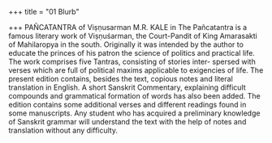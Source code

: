 +++
title = "01 Blurb"

+++
PAÑCATANTRA
of Viṣṇusarman
M.R. KALE
in
The Pañcatantra is a famous literary work of Viṣṇuśarman, the Court-Pandit of King Amarasakti of Mahilaropya in the south. Originally it was intended by the author to educate the princes of his patron the science of politics and practical life. The work comprises five Tantras, consisting of stories inter- spersed with verses which are full of political maxims applicable to exigencies of life. The present edition contains, besides the text, copious notes and literal translation in English. A short Sanskrit Commentary, explaining difficult compounds and grammatical formation of words has also been added. The edition contains some additional verses and different readings found in some manuscripts. Any student who has acquired a preliminary knowledge of Sanskrit grammar will understand the text with the help of notes and translation without any difficulty.
